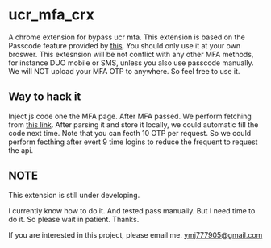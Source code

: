 # ucr_mfa_crx

A chrome extension for bypass ucr mfa. This extension is based on the Passcode feature provided by [this](https://myaccount.ucr.edu/app/home). You should only use it at your own broswer. This extesnsion will be not conflict with any other MFA methods, for instance DUO mobile or SMS, unless you also use passcode manually. We will NOT upload your MFA OTP to anywhere. So feel free to use it. 

## Way to hack it

Inject js code one the MFA page. After MFA passed. We perform fetching from [this link](https://myaccount.ucr.edu/api/downloadPasscodes).
After parsing it and store it locally, we could automatic fill the code next time.
Note that you can fecth 10 OTP per request. So we could perform fecthing after evert 9 time logins to reduce the frequent to request the api.

## NOTE

This extension is still under developing.

I currently know how to do it. And tested pass manually. But I need time to do it. So please wait in patient. Thanks.

If you are interested in this project, please email me.
ymj777905@gmail.com